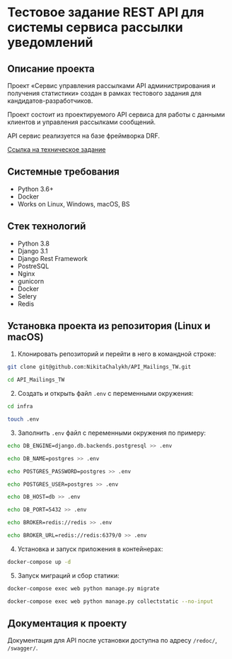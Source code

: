 Тестовое задание REST API для системы сервиса рассылки уведомлений
=====

Описание проекта
----------

Проект «Cервис управления рассылками API администрирования и получения статистики» создан в рамках тестового задания для кандидатов-разработчиков. 

Проект состоит из проектируемого API сервиса для работы с данными клиентов и управления рассылками сообщений.

API сервис реализуется на базе фреймворка DRF.

[Ссылка на техническое задание](https://www.craft.do/s/n6OVYFVUpq0o6L)

Системные требования
----------

* Python 3.6+
* Docker
* Works on Linux, Windows, macOS, BS

Стек технологий
----------

* Python 3.8
* Django 3.1
* Django Rest Framework
* PostreSQL
* Nginx
* gunicorn
* Docker
* Selery
* Redis

Установка проекта из репозитория (Linux и macOS)
----------
1. Клонировать репозиторий и перейти в него в командной строке:
```bash 
git clone git@github.com:NikitaChalykh/API_Mailings_TW.git

cd API_Mailings_TW
```

2. Cоздать и открыть файл ```.env``` с переменными окружения:
```bash 
cd infra

touch .env
```

3. Заполнить ```.env``` файл с переменными окружения по примеру:
```bash 
echo DB_ENGINE=django.db.backends.postgresql >> .env

echo DB_NAME=postgres >> .env

echo POSTGRES_PASSWORD=postgres >> .env

echo POSTGRES_USER=postgres >> .env

echo DB_HOST=db >> .env

echo DB_PORT=5432 >> .env

echo BROKER=redis://redis >> .env

echo BROKER_URL=redis://redis:6379/0 >> .env
```

4. Установка и запуск приложения в контейнерах:
```bash 
docker-compose up -d
```

5. Запуск миграций и сбор статики:
```bash 
docker-compose exec web python manage.py migrate

docker-compose exec web python manage.py collectstatic --no-input 
```
Документация к проекту
----------
Документация для API после установки доступна по адресу ```/redoc/```, ```/swagger/```.
